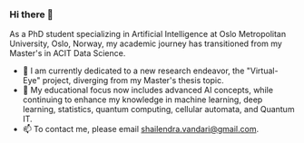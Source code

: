 ### Hi there 👋

As a PhD student specializing in Artificial Intelligence at Oslo Metropolitan University, Oslo, Norway, my academic journey has transitioned from my Master's in ACIT Data Science.

- 🔭 I am currently dedicated to a new research endeavor, the "Virtual-Eye" project, diverging from my Master's thesis topic.
- 🌱 My educational focus now includes advanced AI concepts, while continuing to enhance my knowledge in machine learning, deep learning, statistics, quantum computing, cellular automata, and Quantum IT.
- 📫 To contact me, please email shailendra.vandari@gmail.com.

<!--
**Shailendra995/Shailendra995** is a ✨ _special_ ✨ repository because its `README.md` (this file) appears on your GitHub profile.

Here are some ideas to get you started:

- 🔭 I’m currently working on ...
- 🌱 I’m currently learning ...
- 👯 I’m looking to collaborate on ...
- 🤔 I’m looking for help with ...
- 💬 Ask me about ...
- 📫 How to reach me: ...
- 😄 Pronouns: ...
- ⚡ Fun fact: ...
-->
